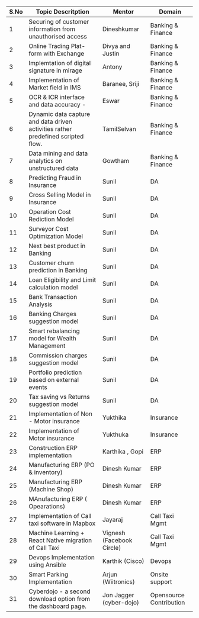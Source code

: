 | S.No 	| Topic Descritption                                                                	| Mentor                    	| Domain            	|
|------	|-----------------------------------------------------------------------------------	|---------------------------	|-------------------	|
| 1    	| Securing of customer information from unauthorised access                         	| Dineshkumar               	| Banking & Finance 	|
| 2     	| Online Trading Plat-form with Exchange                                            	| Divya and Justin          	| Banking & Finance 	|
| 3     	| Implemtation of digital signature in mirage                                       	| Antony                    	| Banking & Finance 	|
| 4     	| Implementation of Market field in IMS                                             	| Baranee, Sriji            	| Banking & Finance 	|
| 5     	| OCR & ICR interface and data accuracy -                                           	| Eswar                     	| Banking & Finance 	|
| 6     	| Dynamic data capture and data driven activities rather predefined scripted flow.  	| TamilSelvan               	| Banking & Finance 	|
| 7     	| Data mining and data analytics on unstructured data                               	| Gowtham                   	| Banking & Finance 	|
| 8     	| Predicting Fraud in Insurance                                                     	| Sunil                     	| DA                	|
| 9     	| Cross Selling Model in Insurance                                                  	| Sunil                     	| DA                	|
| 10     	| Operation Cost Rediction Model                                                    	| Sunil                     	| DA                	|
| 11     	| Surveyor Cost Optimization Model                                                  	| Sunil                     	| DA                	|
| 12     	| Next best product in Banking                                                      	| Sunil                     	| DA                	|
| 13     	| Customer churn prediction in Banking                                              	| Sunil                     	| DA                	|
| 14     	| Loan Eligibility and Limit calculation model                                      	| Sunil                     	| DA                	|
| 15     	| Bank Transaction Analysis                                                         	| Sunil                     	| DA                	|
| 16     	| Banking Charges suggestion model                                                  	| Sunil                     	| DA                	|
| 17     	| Smart rebalancing model for Wealth Management                                     	| Sunil                     	| DA                	|
| 18     	| Commission charges suggestion model                                               	| Sunil                     	| DA                	|
| 19     	| Portfolio prediction based on external events                                     	| Sunil                     	| DA                	|
| 20     	| Tax saving vs Returns suggestion model                                            	| Sunil                     	| DA                	|
| 21    	| Implementation of Non - Motor insurance                                           	| Yukthika                  	| Insurance         	|
| 22     	| Implementation of Motor insurance                                                 	| Yukthuka                  	| Insurance         	|
| 23     	| Construction ERP implementation                                                   	| Karthika , Gopi           	| ERP               	|
| 24     	| Manufacturing ERP (PO & inventory)                                                	| Dinesh Kumar              	| ERP               	|
| 25     	| Manufacturing ERP (Machine Shop)                                                  	| Dinesh Kumar              	| ERP               	|
| 26     	| MAnufacturing ERP ( Opearations)                                                  	| Dinesh Kumar              	| ERP               	|
| 27     	| Implementation of Call taxi software in Mapbox                                    	| Jayaraj                   	| Call Taxi Mgmt    	|
| 28     	| Machine Learning + React Native migration of Call Taxi                            	| Vignesh (Facebook Circle) 	| Call Taxi Mgmt    	|
| 29     	| Devops Implementation using Ansible                                               	| Karthik (Cisco)           	| Devops            	|
| 30     	| Smart Parking Implementation                                                      	| Arjun (Wiitronics)        	| Onsite support    	|
| 31     	|  Cyberdojo - a second download option from the dashboard page.                                                                                 	|            Jon Jagger (cyber-dojo)               	|       Opensource Contribution            	|
